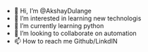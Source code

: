 - 👋 Hi, I’m @AkshayDulange
- 👀 I’m interested in learning new technologis
- 🌱 I’m currently learning python
- 💞️ I’m looking to collaborate on automation
- 📫 How to reach me Github/LinkdIN

<!---
AkshayDulange/AkshayDulange is a ✨ special ✨ repository because its `README.md` (this file) appears on your GitHub profile.
You can click the Preview link to take a look at your changes.
--->
